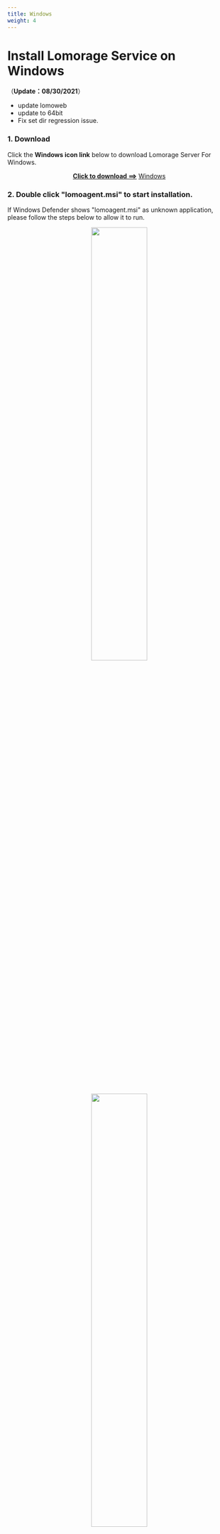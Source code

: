 ```yaml
---
title: Windows
weight: 4
---
```


# Install Lomorage Service on Windows

（**Update：08/30/2021**）
- update lomoweb
- update to 64bit
- Fix set dir regression issue.

### 1. Download
Click the **Windows icon link** below to download Lomorage Server For Windows.

<p align="center">
<a href="https://github.com/lomorage/LomoAgentWin/releases/download/2021_08_31.21_14_36.0.14e7541/lomoagent.msi"><b>Click to download ==></b></a>
<a href="https://github.com/lomorage/LomoAgentWin/releases/download/2021_08_31.21_14_36.0.14e7541/lomoagent.msi" title="Install Lomorage for Windows" class="badge windows">Windows</a>
</p>

### 2. Double click "lomoagent.msi" to start installation.

 If Windows Defender shows "lomoagent.msi" as unknown application, please follow the steps below to allow it to run.

<div align="center">
<p class="screenshoot">
  <img width="50%" src="/img/installation/windows-defender-1.png">
  <img width="50%" src="/img/installation/windows-defender-2.png">
</p>
</div>

### 3. Follow the wizard
 to finish the installation, in the End-User License Agreement, please checked the box as below.

<div align="center">
<p class="screenshoot">
  <img width="50%" src="/img/installation/windows-install-1.png">
  <img width="50%" src="/img/installation/windows-install-2.png">
  <img width="50%" src="/img/installation/windows-install-3.png">
</p>
</div>

### 4. Allow network access
Now you should see the lomoagent icon on your desktop, you can double click to start the lomoagent. If you meet below dialog popuped up by the Windows os, please select "Private networks ..." one and click the Allow access.

<div align="center">
<p class="screenshoot">
  <img width="50%" src="/img/installation/windows-firewall.png">
</p>
</div>

### 5. Config data folder
You will see below picture while you start the lomoagent, **You need to config the "Data directory" before using it**，"Data directory" is used to save the photos and videos uploading from your phone.

<div align="center">
<p class="screenshoot">
  <img width="100%" src="/img/installation/windows-lomo-agent.png">
</p>
</div>

### 6. Open Web Client

The Setting Windows will be hide to your taskbar tray area, normally it is on the right of the task bar like below picture:


<div align="center">
<p class="screenshoot">
  <img width="100%" src="/img/installation/windows-lomo-agent-tray.png">
</p>
</div>


Web client as below picture. 

<div align="center">
<p class="screenshoot">
  <img width="100%" src="/img/installation/windows-lomo-agent-web.png">
</p>
</div>

### 7. **You can access this web interface via http://ip(the ip shown on the Settings Windows) from other device.**


### 8. if create user failed， please try to turn off Windows Firewall

Enjoy!

**Contact to us: support@lomorage.com**

**If you are using HEIC/HEIF format on iPhone, you need to install "[HEIF Image Extensions](https://www.microsoft.com/en-us/p/heif-image-extensions/9pmmsr1cgpwg?activetab=pivot:overviewtab)" and "[HEVC Video Extensions](https://www.microsoft.com/en-us/p/hevc-video-extensions/9nmzlz57r3t7?activetab=pivot:overviewtab)".**